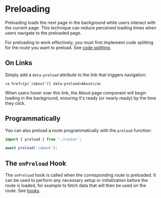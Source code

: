 # Preloading

Preloading loads the next page in the background while users interact with the current page. This technique can reduce perceived loading times when users navigate to the preloaded page.

For preloading to work effectively, you must first implement code splitting for the route you want to preload. See [code splitting](./code-splitting.md).

## On Links

Simply add a `data-preload` attribute to the link that triggers navigation:

```svelte
<a href={p('/about')} data-preload>About</a>
```

When users hover over this link, the About page component will begin loading in the background, ensuring it's ready (or nearly ready) by the time they click.

## Programmatically

You can also preload a route programmatically with the `preload` function:

```ts
import { preload } from './router';

await preload('/about');
```

## The `onPreload` Hook

The `onPreload` hook is called when the corresponding route is preloaded. It can be used to perform any necessary setup or initialization before the route is loaded, for example to fetch data that will then be used on the route. See [hooks](./hooks).
